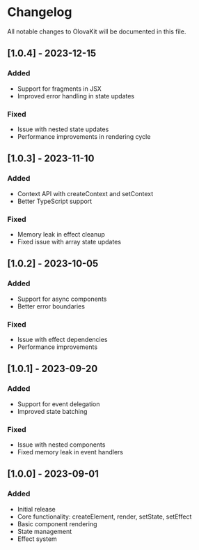 # Changelog

All notable changes to OlovaKit will be documented in this file.

## [1.0.4] - 2023-12-15

### Added
- Support for fragments in JSX
- Improved error handling in state updates

### Fixed
- Issue with nested state updates
- Performance improvements in rendering cycle

## [1.0.3] - 2023-11-10

### Added
- Context API with createContext and setContext
- Better TypeScript support

### Fixed
- Memory leak in effect cleanup
- Fixed issue with array state updates

## [1.0.2] - 2023-10-05

### Added
- Support for async components
- Better error boundaries

### Fixed
- Issue with effect dependencies
- Performance improvements

## [1.0.1] - 2023-09-20

### Added
- Support for event delegation
- Improved state batching

### Fixed
- Issue with nested components
- Fixed memory leak in event handlers

## [1.0.0] - 2023-09-01

### Added
- Initial release
- Core functionality: createElement, render, setState, setEffect
- Basic component rendering
- State management
- Effect system
